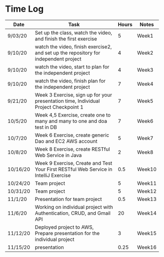 # Time Log

| Date | Task | Hours | Notes|
|------|------|-------|------|
| 9/03/20| Set up the class, watch the video, and finish the first exercise| 5 | Week1 |
| 9/10/20 | watch the video, finish exercise2, and set up the repository for independent project | 4  |  Week2 | 
| 9/10/20 | watch the video, start to plan for the independent project | 4  | Week3  | 
| 9/10/20 | watch the video, finish plan for the independent project | 7  | Week4  | 
| 9/21/20 | Week 3 Exercise, sign up for your presentation time, Individual Project Checkpoint 1|7  | Week5  |
| 10/5/20 | Week 4,5 Exercise, create one to many and many to one and doa test in DB|7  | Week6  |
| 10/7/20 | Week 6 Exercise, create generic Dao and EC2 AWS account|5  | Week7  |
| 10/8/20 | Week 8 Exercise, create RESTful Web Service in Java|2  | Week8  |
| 10/16/20 | Week 9 Exercise, Create and Test Your First RESTful Web Service in IntelliJ Exercise|0.5 | Week10  |
| 10/24/20 | Team project|5 | Week11  |
| 10/31/20 | Team project|5 | Week12 |
| 11/1/20 | Presentation for team project|0.5 | Week13  |
| 11/6/20 | Working on individual project with Authentication, CRUD, and Gmail API  |20 | Week14  |
| 11/12/20 | Deployed project to AWS, Prepare presentation for the individual project|3 | Week15  |
| 11/15/20 | presentation|0.25 | Week16  |

             

